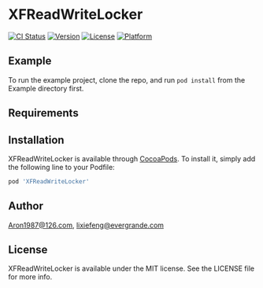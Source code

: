 # XFReadWriteLocker

[![CI Status](https://img.shields.io/travis/Aron1987@126.com/XFReadWriteLocker.svg?style=flat)](https://travis-ci.org/Aron1987@126.com/XFReadWriteLocker)
[![Version](https://img.shields.io/cocoapods/v/XFReadWriteLocker.svg?style=flat)](https://cocoapods.org/pods/XFReadWriteLocker)
[![License](https://img.shields.io/cocoapods/l/XFReadWriteLocker.svg?style=flat)](https://cocoapods.org/pods/XFReadWriteLocker)
[![Platform](https://img.shields.io/cocoapods/p/XFReadWriteLocker.svg?style=flat)](https://cocoapods.org/pods/XFReadWriteLocker)

## Example

To run the example project, clone the repo, and run `pod install` from the Example directory first.

## Requirements

## Installation

XFReadWriteLocker is available through [CocoaPods](https://cocoapods.org). To install
it, simply add the following line to your Podfile:

```ruby
pod 'XFReadWriteLocker'
```

## Author

Aron1987@126.com, lixiefeng@evergrande.com

## License

XFReadWriteLocker is available under the MIT license. See the LICENSE file for more info.
